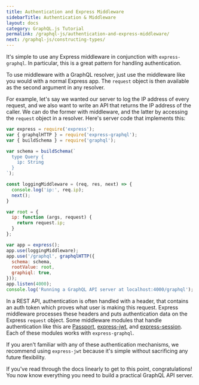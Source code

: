 ```yaml
---
title: Authentication and Express Middleware
sidebarTitle: Authentication & Middleware
layout: docs
category: GraphQL.js Tutorial
permalink: /graphql-js/authentication-and-express-middleware/
next: /graphql-js/constructing-types/
---
```


It's simple to use any Express middleware in conjunction with `express-graphql`. In particular, this is a great pattern for handling authentication.

To use middleware with a GraphQL resolver, just use the middleware like you would with a normal Express app. The `request` object is then available as the second argument in any resolver.

For example, let's say we wanted our server to log the IP address of every request, and we also want to write an API that returns the IP address of the caller. We can do the former with middleware, and the latter by accessing the `request` object in a resolver. Here's server code that implements this:

```javascript
var express = require('express');
var { graphqlHTTP } = require('express-graphql');
var { buildSchema } = require('graphql');

var schema = buildSchema(`
  type Query {
    ip: String
  }
`);

const loggingMiddleware = (req, res, next) => {
  console.log('ip:', req.ip);
  next();
}

var root = {
  ip: function (args, request) {
    return request.ip;
  }
};

var app = express();
app.use(loggingMiddleware);
app.use('/graphql', graphqlHTTP({
  schema: schema,
  rootValue: root,
  graphiql: true,
}));
app.listen(4000);
console.log('Running a GraphQL API server at localhost:4000/graphql');
```

In a REST API, authentication is often handled with a header, that contains an auth token which proves what user is making this request. Express middleware processes these headers and puts authentication data on the Express `request` object. Some middleware modules that handle authentication like this are [Passport](http://passportjs.org/), [express-jwt](https://github.com/auth0/express-jwt), and [express-session](https://github.com/expressjs/session). Each of these modules works with `express-graphql`.

If you aren't familiar with any of these authentication mechanisms, we recommend using `express-jwt` because it's simple without sacrificing any future flexibility.

If you've read through the docs linearly to get to this point, congratulations! You now know everything you need to build a practical GraphQL API server.
